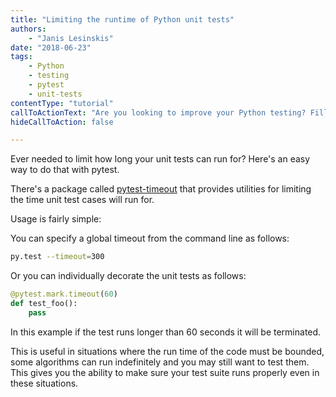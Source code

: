 ```yaml
---
title: "Limiting the runtime of Python unit tests"
authors:
    - "Janis Lesinskis"
date: "2018-06-23"
tags:
    - Python
    - testing
    - pytest
    - unit-tests
contentType: "tutorial"
callToActionText: "Are you looking to improve your Python testing? Fill in the form below with some details and one of our Python experts will get back to you."
hideCallToAction: false

---
```


Ever needed to limit how long your unit tests can run for? Here's an easy way to do that with pytest.

There's a package called [pytest-timeout](https://pypi.org/project/pytest-timeout/) that provides utilities for limiting the time unit test cases will run for.

Usage is fairly simple:

You can specify a global timeout from the command line as follows:

```sh
py.test --timeout=300
```

Or you can individually decorate the unit tests as follows:

```python
@pytest.mark.timeout(60)
def test_foo():
    pass
```

In this example if the test runs longer than 60 seconds it will be terminated.

This is useful in situations where the run time of the code must be bounded, some algorithms can run indefinitely and you may still want to test them. This gives you the ability to make sure your test suite runs properly even in these situations.